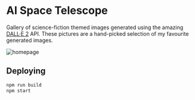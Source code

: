 # AI Space Telescope
Gallery of science-fiction themed images generated using the amazing [DALL·E 2](https://openai.com/dall-e-2/) API. These pictures are a hand-picked selection of my favourite generated images.

![homepage](https://user-images.githubusercontent.com/24881448/200954691-1c2b36e5-dfb0-498d-89a3-66662beecf6e.png)

## Deploying
```sh
npm run build
npm start
```
